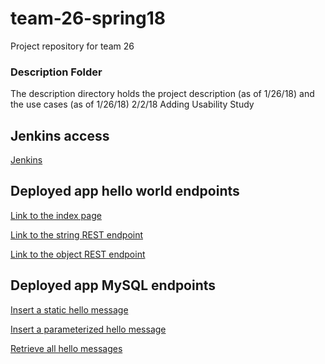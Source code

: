# team-26-spring18
Project repository for team 26

### Description Folder
The description directory holds the project description (as of 1/26/18) and the use cases (as of 1/26/18)
2/2/18 Adding Usability Study

## Jenkins access ##
[Jenkins](http://jenkins.codersunltd.me/)

## Deployed app hello world endpoints ##
[Link to the index page](http://app.codersunltd.me/)

[Link to the string REST endpoint](http://app.codersunltd.me/api/hello/string)

[Link to the object REST endpoint](http://app.codersunltd.me/api/hello/object)

## Deployed app MySQL endpoints ##
[Insert a static hello message](http://app.codersunltd.me/api/hello/insert)

[Insert a parameterized hello message](http://app.codersunltd.me/api/hello/insert/Some%20parameterized%20message)

[Retrieve all hello messages](http://app.codersunltd.me/api/hello/select/all)

